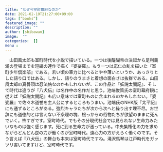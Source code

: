 ```yaml
---
title: "なぜ今室町幕府なのか"
date: 2021-02-10T21:27:00+09:00
tags: [”books”]
featured_image: ""
description: ""
author: [shibawan]
image:  ""
categories:  []
menu :
---
```

　山田風太郎も室町時代を小説で描いている。一つは後醍醐帝の決起から足利義満の登場までを短編の連作で描く『婆娑羅』。もう一つは応仁の乱を描いた『室町少年倶楽部』である。若い頃の筆力に比べるとやや薄いというか、あっさりとした語り口ではある。しかし、語りのうまさと着想の面白さは抜群である。山田風太郎の真骨頂は忍法帖なのかもしれないが、この作品と『妖説太閤記』、そして時代は違うが『八犬伝』は名作中の名作だと思う。池端俊策氏の室町幕府観に従えば『妖説太閤記』も広い意味では室町ものに含まれるのかもしれない。『婆娑羅』で佐々木道誉を主人公にするところもうまい。池端氏のNHK版『太平記』にも通ずるところがある。強烈キャラたちが次から次へと繰り出す理不尽。お世辞にも道徳的とは言えない不条理の塊、根っからの俗物たちが欲望のままに死んでいく。怖すぎです。室町時代。でもその分現代社会では見られない生命力みたいなものは強く感じます。死に到る生命力が漲っている。中央集権化の力を求めながらどんどん逆の力が働くのが室町時代。遠心力の方がえらく働くのです。そう言えば『八犬伝』の舞台も本来は室町時代ですね。滝沢馬琴は江戸時代をガッツリ書いてますけど、室町時代です。
